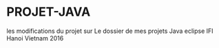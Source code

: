 # PROJET-JAVA
les modifications du projet sur
Le dossier de mes projets Java eclipse IFI Hanoi Vietnam 2016
